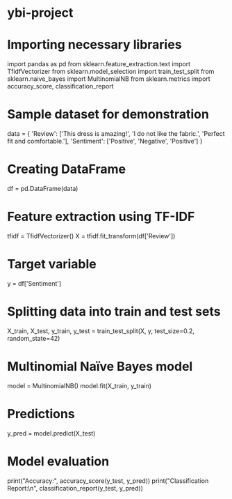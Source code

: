 # ybi-project
# Importing necessary libraries
import pandas as pd
from sklearn.feature_extraction.text import TfidfVectorizer
from sklearn.model_selection import train_test_split
from sklearn.naive_bayes import MultinomialNB
from sklearn.metrics import accuracy_score, classification_report

# Sample dataset for demonstration
data = {
    'Review': ['This dress is amazing!', 'I do not like the fabric.', 'Perfect fit and comfortable.'],
    'Sentiment': ['Positive', 'Negative', 'Positive']
}

# Creating DataFrame
df = pd.DataFrame(data)

# Feature extraction using TF-IDF
tfidf = TfidfVectorizer()
X = tfidf.fit_transform(df['Review'])

# Target variable
y = df['Sentiment']

# Splitting data into train and test sets
X_train, X_test, y_train, y_test = train_test_split(X, y, test_size=0.2, random_state=42)

# Multinomial Naïve Bayes model
model = MultinomialNB()
model.fit(X_train, y_train)

# Predictions
y_pred = model.predict(X_test)

# Model evaluation
print("Accuracy:", accuracy_score(y_test, y_pred))
print("Classification Report:\n", classification_report(y_test, y_pred))
